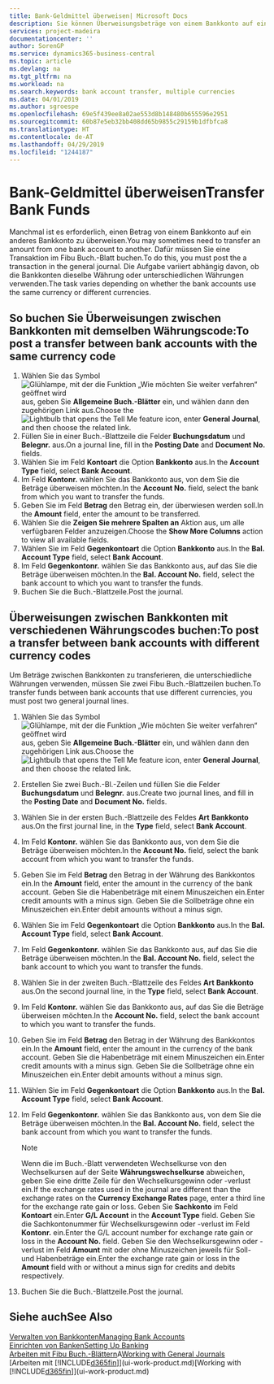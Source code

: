 ```yaml
---
title: Bank-Geldmittel überweisen| Microsoft Docs
description: Sie können Überweisungsbeträge von einem Bankkonto auf ein anders übertragen, einschließlich verschiedene Währungen, indem Sie die Transaktion im Fibu Buch.-Blatt buchen.
services: project-madeira
documentationcenter: ''
author: SorenGP
ms.service: dynamics365-business-central
ms.topic: article
ms.devlang: na
ms.tgt_pltfrm: na
ms.workload: na
ms.search.keywords: bank account transfer, multiple currencies
ms.date: 04/01/2019
ms.author: sgroespe
ms.openlocfilehash: 69e5f439ee8a02ae553d8b148480b655596e2951
ms.sourcegitcommit: 60b87e5eb32bb408dd65b9855c29159b1dfbfca8
ms.translationtype: HT
ms.contentlocale: de-AT
ms.lasthandoff: 04/29/2019
ms.locfileid: "1244187"
---
```

# <a name="transfer-bank-funds"></a><span data-ttu-id="f2456-103">Bank-Geldmittel überweisen</span><span class="sxs-lookup"><span data-stu-id="f2456-103">Transfer Bank Funds</span></span>
<span data-ttu-id="f2456-104">Manchmal ist es erforderlich, einen Betrag von einem Bankkonto auf ein anderes Bankkonto zu überweisen.</span><span class="sxs-lookup"><span data-stu-id="f2456-104">You may sometimes need to transfer an amount from one bank account to another.</span></span> <span data-ttu-id="f2456-105">Dafür müssen Sie eine Transaktion im Fibu Buch.-Blatt buchen.</span><span class="sxs-lookup"><span data-stu-id="f2456-105">To do this, you must post the a transaction in the general journal.</span></span> <span data-ttu-id="f2456-106">Die Aufgabe variiert abhängig davon, ob die Bankkonten dieselbe Währung oder unterschiedlichen Währungen verwenden.</span><span class="sxs-lookup"><span data-stu-id="f2456-106">The task varies depending on whether the bank accounts use the same currency or different currencies.</span></span>

## <a name="to-post-a-transfer-between-bank-accounts-with-the-same-currency-code"></a><span data-ttu-id="f2456-107">So buchen Sie Überweisungen zwischen Bankkonten mit demselben Währungscode:</span><span class="sxs-lookup"><span data-stu-id="f2456-107">To post a transfer between bank accounts with the same currency code</span></span>
1. <span data-ttu-id="f2456-108">Wählen Sie das Symbol ![Glühlampe, mit der die Funktion „Wie möchten Sie weiter verfahren“ geöffnet wird](media/ui-search/search_small.png "Wie möchten Sie weiter verfahren?") aus, geben Sie **Allgemeine Buch.-Blätter** ein, und wählen dann den zugehörigen Link aus.</span><span class="sxs-lookup"><span data-stu-id="f2456-108">Choose the ![Lightbulb that opens the Tell Me feature](media/ui-search/search_small.png "Tell me what you want to do") icon, enter **General Journal**, and then choose the related link.</span></span>
2. <span data-ttu-id="f2456-109">Füllen Sie in einer Buch.-Blattzeile die Felder **Buchungsdatum** und **Belegnr.** aus.</span><span class="sxs-lookup"><span data-stu-id="f2456-109">On a journal line, fill in the **Posting Date** and **Document No.** fields.</span></span>
3. <span data-ttu-id="f2456-110">Wählen Sie im Feld **Kontoart** die Option **Bankkonto** aus.</span><span class="sxs-lookup"><span data-stu-id="f2456-110">In the **Account Type** field, select **Bank Account**.</span></span>
4. <span data-ttu-id="f2456-111">Im Feld **Kontonr.** wählen Sie das Bankkonto aus, von dem Sie die Beträge überweisen möchten.</span><span class="sxs-lookup"><span data-stu-id="f2456-111">In the **Account No.** field, select the bank from which you want to transfer the funds.</span></span>
5. <span data-ttu-id="f2456-112">Geben Sie im Feld **Betrag** den Betrag ein, der überwiesen werden soll.</span><span class="sxs-lookup"><span data-stu-id="f2456-112">In the **Amount** field, enter the amount to be transferred.</span></span>
6. <span data-ttu-id="f2456-113">Wählen Sie die **Zeigen Sie mehrere Spalten an** Aktion aus, um alle verfügbaren Felder anzuzeigen.</span><span class="sxs-lookup"><span data-stu-id="f2456-113">Choose the **Show More Columns** action to view all available fields.</span></span>
7. <span data-ttu-id="f2456-114">Wählen Sie im Feld **Gegenkontoart** die Option **Bankkonto** aus.</span><span class="sxs-lookup"><span data-stu-id="f2456-114">In the **Bal. Account Type** field, select **Bank Account**.</span></span>
8. <span data-ttu-id="f2456-115">Im Feld **Gegenkontonr.** wählen Sie das Bankkonto aus, auf das Sie die Beträge überweisen möchten.</span><span class="sxs-lookup"><span data-stu-id="f2456-115">In the **Bal. Account No.** field, select the bank account to which you want to transfer the funds.</span></span>
9. <span data-ttu-id="f2456-116">Buchen Sie die Buch.-Blattzeile.</span><span class="sxs-lookup"><span data-stu-id="f2456-116">Post the journal.</span></span>

## <a name="to-post-a-transfer-between-bank-accounts-with-different-currency-codes"></a><span data-ttu-id="f2456-117">Überweisungen zwischen Bankkonten mit verschiedenen Währungscodes buchen:</span><span class="sxs-lookup"><span data-stu-id="f2456-117">To post a transfer between bank accounts with different currency codes</span></span>
<span data-ttu-id="f2456-118">Um Beträge zwischen Bankkonten zu transferieren, die unterschiedliche Währungen verwenden, müssen Sie zwei Fibu Buch.-Blattzeilen buchen.</span><span class="sxs-lookup"><span data-stu-id="f2456-118">To transfer funds between bank accounts that use different currencies, you must post two general journal lines.</span></span>

1. <span data-ttu-id="f2456-119">Wählen Sie das Symbol ![Glühlampe, mit der die Funktion „Wie möchten Sie weiter verfahren“ geöffnet wird](media/ui-search/search_small.png "Wie möchten Sie weiter verfahren?") aus, geben Sie **Allgemeine Buch.-Blätter** ein, und wählen dann den zugehörigen Link aus.</span><span class="sxs-lookup"><span data-stu-id="f2456-119">Choose the ![Lightbulb that opens the Tell Me feature](media/ui-search/search_small.png "Tell me what you want to do") icon, enter **General Journal**, and then choose the related link.</span></span>
2. <span data-ttu-id="f2456-120">Erstellen Sie zwei Buch.-Bl.-Zeilen und füllen Sie die Felder **Buchungsdatum** und **Belegnr.** aus.</span><span class="sxs-lookup"><span data-stu-id="f2456-120">Create two journal lines, and fill in the **Posting Date** and **Document No.** fields.</span></span>
3. <span data-ttu-id="f2456-121">Wählen Sie in der ersten Buch.-Blattzeile des Feldes **Art** **Bankkonto** aus.</span><span class="sxs-lookup"><span data-stu-id="f2456-121">On the first journal line, in the **Type** field, select **Bank Account**.</span></span>
4. <span data-ttu-id="f2456-122">Im Feld **Kontonr.** wählen Sie das Bankkonto aus, von dem Sie die Beträge überweisen möchten.</span><span class="sxs-lookup"><span data-stu-id="f2456-122">In the **Account No.** field, select the bank account from which you want to transfer the funds.</span></span>
5. <span data-ttu-id="f2456-123">Geben Sie im Feld **Betrag** den Betrag in der Währung des Bankkontos ein.</span><span class="sxs-lookup"><span data-stu-id="f2456-123">In the **Amount** field, enter the amount in the currency of the bank account.</span></span> <span data-ttu-id="f2456-124">Geben Sie die Habenbeträge mit einem Minuszeichen ein.</span><span class="sxs-lookup"><span data-stu-id="f2456-124">Enter credit amounts with a minus sign.</span></span> <span data-ttu-id="f2456-125">Geben Sie die Sollbeträge ohne ein Minuszeichen ein.</span><span class="sxs-lookup"><span data-stu-id="f2456-125">Enter debit amounts without a minus sign.</span></span>
6. <span data-ttu-id="f2456-126">Wählen Sie im Feld **Gegenkontoart** die Option **Bankkonto** aus.</span><span class="sxs-lookup"><span data-stu-id="f2456-126">In the **Bal. Account Type** field, select **Bank Account**.</span></span>
7. <span data-ttu-id="f2456-127">Im Feld **Gegenkontonr.** wählen Sie das Bankkonto aus, auf das Sie die Beträge überweisen möchten.</span><span class="sxs-lookup"><span data-stu-id="f2456-127">In the **Bal. Account No.** field, select the bank account to which you want to transfer the funds.</span></span>
8. <span data-ttu-id="f2456-128">Wählen Sie in der zweiten Buch.-Blattzeile des Feldes **Art** **Bankkonto** aus.</span><span class="sxs-lookup"><span data-stu-id="f2456-128">On the second journal line, in the **Type** field, select **Bank Account**.</span></span>
9. <span data-ttu-id="f2456-129">Im Feld **Kontonr.** wählen Sie das Bankkonto aus, auf das Sie die Beträge überweisen möchten.</span><span class="sxs-lookup"><span data-stu-id="f2456-129">In the **Account No.** field, select the bank account to which you want to transfer the funds.</span></span>
10. <span data-ttu-id="f2456-130">Geben Sie im Feld **Betrag** den Betrag in der Währung des Bankkontos ein.</span><span class="sxs-lookup"><span data-stu-id="f2456-130">In the **Amount** field, enter the amount in the currency of the bank account.</span></span> <span data-ttu-id="f2456-131">Geben Sie die Habenbeträge mit einem Minuszeichen ein.</span><span class="sxs-lookup"><span data-stu-id="f2456-131">Enter credit amounts with a minus sign.</span></span> <span data-ttu-id="f2456-132">Geben Sie die Sollbeträge ohne ein Minuszeichen ein.</span><span class="sxs-lookup"><span data-stu-id="f2456-132">Enter debit amounts without a minus sign.</span></span>
11. <span data-ttu-id="f2456-133">Wählen Sie im Feld **Gegenkontoart** die Option **Bankkonto** aus.</span><span class="sxs-lookup"><span data-stu-id="f2456-133">In the **Bal. Account Type** field, select **Bank Account**.</span></span>  
12. <span data-ttu-id="f2456-134">Im Feld **Gegenkontonr.** wählen Sie das Bankkonto aus, von dem Sie die Beträge überweisen möchten.</span><span class="sxs-lookup"><span data-stu-id="f2456-134">In the **Bal. Account No.** field, select the bank account from which you want to transfer the funds.</span></span>

    > [!NOTE]  
    > <span data-ttu-id="f2456-135">Wenn die im Buch.-Blatt verwendeten Wechselkurse von den Wechselkursen auf der Seite **Währungswechselkurse** abweichen, geben Sie eine dritte Zeile für den Wechselkursgewinn oder -verlust ein.</span><span class="sxs-lookup"><span data-stu-id="f2456-135">If the exchange rates used in the journal are different than the exchange rates on the **Currency Exchange Rates** page, enter a third line for the exchange rate gain or loss.</span></span> <span data-ttu-id="f2456-136">Geben Sie **Sachkonto** im Feld **Kontoart** ein.</span><span class="sxs-lookup"><span data-stu-id="f2456-136">Enter **G/L Account** in the **Account Type** field.</span></span> <span data-ttu-id="f2456-137">Geben Sie die Sachkontonummer für Wechselkursgewinn oder -verlust im Feld **Kontonr.** ein.</span><span class="sxs-lookup"><span data-stu-id="f2456-137">Enter the G/L account number for exchange rate gain or loss in the **Account No.** field.</span></span> <span data-ttu-id="f2456-138">Geben Sie den Wechselkursgewinn oder - verlust im Feld **Amount** mit oder ohne Minuszeichen jeweils für Soll- und Habenbeträge ein.</span><span class="sxs-lookup"><span data-stu-id="f2456-138">Enter the exchange rate gain or loss in the **Amount** field with or without a minus sign for credits and debits respectively.</span></span>
13. <span data-ttu-id="f2456-139">Buchen Sie die Buch.-Blattzeile.</span><span class="sxs-lookup"><span data-stu-id="f2456-139">Post the journal.</span></span>

## <a name="see-also"></a><span data-ttu-id="f2456-140">Siehe auch</span><span class="sxs-lookup"><span data-stu-id="f2456-140">See Also</span></span>
[<span data-ttu-id="f2456-141">Verwalten von Bankkonten</span><span class="sxs-lookup"><span data-stu-id="f2456-141">Managing Bank Accounts</span></span>](bank-manage-bank-accounts.md)  
[<span data-ttu-id="f2456-142">Einrichten von Banken</span><span class="sxs-lookup"><span data-stu-id="f2456-142">Setting Up Banking</span></span>](bank-setup-banking.md)  
<span data-ttu-id="f2456-143">[Arbeiten mit Fibu Buch.-Blättern](ui-work-general-journals.md)A</span><span class="sxs-lookup"><span data-stu-id="f2456-143">[Working with General Journals](ui-work-general-journals.md)</span></span>  
<span data-ttu-id="f2456-144">[Arbeiten mit [!INCLUDE[d365fin](includes/d365fin_md.md)]](ui-work-product.md)</span><span class="sxs-lookup"><span data-stu-id="f2456-144">[Working with [!INCLUDE[d365fin](includes/d365fin_md.md)]](ui-work-product.md)</span></span>
